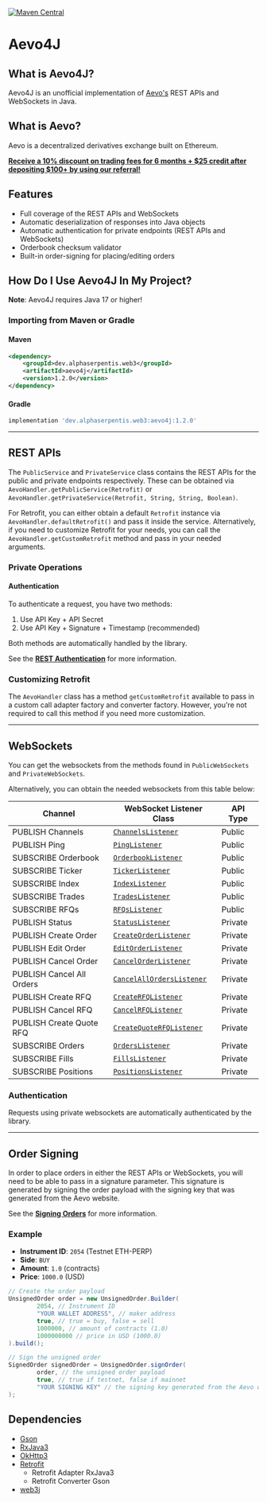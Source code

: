 [maven-central]: https://img.shields.io/maven-central/v/dev.alphaserpentis.web3/aevo4j?style=flat-square

[![Maven Central][maven-central]](https://search.maven.org/artifact/dev.alphaserpentis.web3/aevo4j)
# Aevo4J

## What is Aevo4J?
Aevo4J is an unofficial implementation of [Aevo's](https://aevo.xyz) REST APIs and WebSockets in Java.

## What is Aevo?
Aevo is a decentralized derivatives exchange built on Ethereum.

[**Receive a 10% discount on trading fees for 6 months + $25 credit after depositing $100+ by using our referral!**](https://app.aevo.xyz/r/Plum-Gossamer-Tepper)

## Features
- Full coverage of the REST APIs and WebSockets
- Automatic deserialization of responses into Java objects
- Automatic authentication for private endpoints (REST APIs and WebSockets)
- Orderbook checksum validator
- Built-in order-signing for placing/editing orders

## How Do I Use Aevo4J In My Project?
**Note**: Aevo4J requires Java 17 or higher!

### Importing from Maven or Gradle
#### Maven
```xml
<dependency>
    <groupId>dev.alphaserpentis.web3</groupId>
    <artifactId>aevo4j</artifactId>
    <version>1.2.0</version>
</dependency>
```

#### Gradle
```groovy
implementation 'dev.alphaserpentis.web3:aevo4j:1.2.0'
```

- - -

## REST APIs
The `PublicService` and `PrivateService` class contains the REST APIs for the public and private endpoints respectively.
These can be obtained via `AevoHandler.getPublicService(Retrofit)` or `AevoHandler.getPrivateService(Retrofit, String, String, Boolean)`.

For Retrofit, you can either obtain a default `Retrofit` instance via `AevoHandler.defaultRetrofit()` and pass it inside the service.
Alternatively, if you need to customize Retrofit for your needs, you can call the `AevoHandler.getCustomRetrofit` method and pass in your needed arguments.

### Private Operations
#### Authentication
To authenticate a request, you have two methods:

1. Use API Key + API Secret
2. Use API Key + Signature + Timestamp (recommended)

Both methods are automatically handled by the library.

See the [**REST Authentication**](https://api-docs.aevo.xyz/reference/rest-authentication) for more information.

### Customizing Retrofit
The `AevoHandler` class has a method `getCustomRetrofit` available to pass in a custom call adapter factory and converter factory.
However, you're not required to call this method if you need more customization.

- - -

## WebSockets
You can get the websockets from the methods found in `PublicWebSockets` and `PrivateWebSockets`.

Alternatively, you can obtain the needed websockets from this table below:

| Channel                   | WebSocket Listener Class                                                                                                            | API Type |
|---------------------------|-------------------------------------------------------------------------------------------------------------------------------------|----------|
| PUBLISH Channels          | [`ChannelsListener`](src/main/java/dev/alphaserpentis/web3/aevo4j/api/endpoints/websocket/impl/ChannelsListener.java)               | Public   |
| PUBLISH Ping              | [`PingListener`](src/main/java/dev/alphaserpentis/web3/aevo4j/api/endpoints/websocket/impl/PingListener.java)                       | Public   |
| SUBSCRIBE Orderbook       | [`OrderbookListener`](src/main/java/dev/alphaserpentis/web3/aevo4j/api/endpoints/websocket/impl/OrderbookListener.java)             | Public   |
| SUBSCRIBE Ticker          | [`TickerListener`](src/main/java/dev/alphaserpentis/web3/aevo4j/api/endpoints/websocket/impl/TickerListener.java)                   | Public   |
| SUBSCRIBE Index           | [`IndexListener`](src/main/java/dev/alphaserpentis/web3/aevo4j/api/endpoints/websocket/impl/IndexListener.java)                     | Public   |
| SUBSCRIBE Trades          | [`TradesListener`](src/main/java/dev/alphaserpentis/web3/aevo4j/api/endpoints/websocket/impl/TradesListener.java)                   | Public   |
| SUBSCRIBE RFQs            | [`RFQsListener`](src/main/java/dev/alphaserpentis/web3/aevo4j/api/endpoints/websocket/impl/RFQsListener.java)                       | Public   |
| PUBLISH Status            | [`StatusListener`](src/main/java/dev/alphaserpentis/web3/aevo4j/api/endpoints/websocket/impl/StatusListener.java)                   | Private  |
| PUBLISH Create Order      | [`CreateOrderListener`](src/main/java/dev/alphaserpentis/web3/aevo4j/api/endpoints/websocket/impl/CreateOrderListener.java)         | Private  |
| PUBLISH Edit Order        | [`EditOrderListener`](src/main/java/dev/alphaserpentis/web3/aevo4j/api/endpoints/websocket/impl/EditOrderListener.java)             | Private  |
| PUBLISH Cancel Order      | [`CancelOrderListener`](src/main/java/dev/alphaserpentis/web3/aevo4j/api/endpoints/websocket/impl/CancelOrderListener.java)         | Private  |
| PUBLISH Cancel All Orders | [`CancelAllOrdersListener`](src/main/java/dev/alphaserpentis/web3/aevo4j/api/endpoints/websocket/impl/CancelAllOrdersListener.java) | Private  |
| PUBLISH Create RFQ        | [`CreateRFQListener`](src/main/java/dev/alphaserpentis/web3/aevo4j/api/endpoints/websocket/impl/CreateRFQListener.java)             | Private  |
| PUBLISH Cancel RFQ        | [`CancelRFQListener`](src/main/java/dev/alphaserpentis/web3/aevo4j/api/endpoints/websocket/impl/CancelRFQListener.java)             | Private  |
| PUBLISH Create Quote RFQ  | [`CreateQuoteRFQListener`](src/main/java/dev/alphaserpentis/web3/aevo4j/api/endpoints/websocket/impl/CreateQuoteRFQListener.java)   | Private  |
| SUBSCRIBE Orders          | [`OrdersListener`](src/main/java/dev/alphaserpentis/web3/aevo4j/api/endpoints/websocket/impl/OrdersListener.java)                   | Private  |
| SUBSCRIBE Fills           | [`FillsListener`](src/main/java/dev/alphaserpentis/web3/aevo4j/api/endpoints/websocket/impl/FillsListener.java)                     | Private  |
| SUBSCRIBE Positions       | [`PositionsListener`](src/main/java/dev/alphaserpentis/web3/aevo4j/api/endpoints/websocket/impl/PositionsListener.java)             | Private  |

### Authentication
Requests using private websockets are automatically authenticated by the library.

- - -
## Order Signing
In order to place orders in either the REST APIs or WebSockets, you will need to be able to pass in a signature parameter.
This signature is generated by signing the order payload with the signing key that was generated from the Aevo website.

See the [**Signing Orders**](https://api-docs.aevo.xyz/reference/signing-orders) for more information.

### Example
- **Instrument ID**: `2054` (Testnet ETH-PERP)
- **Side**: `BUY`
- **Amount**: `1.0` (contracts)
- **Price**: `1000.0` (USD)

```java
// Create the order payload
UnsignedOrder order = new UnsignedOrder.Builder(
        2054, // Instrument ID
        "YOUR WALLET ADDRESS", // maker address
        true, // true = buy, false = sell
        1000000, // amount of contracts (1.0)
        1000000000 // price in USD (1000.0)
).build();

// Sign the unsigned order
SignedOrder signedOrder = UnsignedOrder.signOrder(
        order, // the unsigned order payload
        true, // true if testnet, false if mainnet
        "YOUR SIGNING KEY" // the signing key generated from the Aevo website
);
```

## Dependencies
- [Gson](https://github.com/google/gson)
- [RxJava3](https://github.com/ReactiveX/RxJava)
- [OkHttp3](https://github.com/square/okhttp)
- [Retrofit](https://github.com/square/retrofit)
  - Retrofit Adapter RxJava3
  - Retrofit Converter Gson
- [web3j](https://github.com/web3j/web3j)